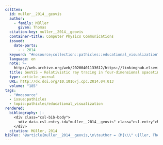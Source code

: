 ```yaml
---
cslItem:
  id: muller__2014__geovis
  author:
    - family: Müller
      given: Thomas
  citation-key: muller__2014__geovis
  container-title: Computer Physics Communications
  issued:
    date-parts:
      - - 2014
  keyword: "#nosource;collection::pathicles::educational_visualization"
  language: en
  note: >-
    http://web.archive.org/web/20200401133612/https://linkinghub.elsevier.com/retrieve/pii/S0010465514001362
  title: GeoViS – Relativistic ray tracing in four-dimensional spacetimes
  type: article-journal
  URL: http://dx.doi.org/10.1016/j.cpc.2014.04.013
  volume: "185"
tags:
  - "#nosource"
  - issue:pathicles
  - topic:pathicles/educational_visualization
rendered:
  bibliography: |-
    <div class="csl-bib-body">
      <div data-csl-entry-id="muller__2014__geovis" class="csl-entry">Müller, T. 2014 “GeoViS – Relativistic ray tracing in four-dimensional spacetimes,” <i>Computer Physics Communications</i>, 185. Available at: <a href='http://dx.doi.org/10.1016/j.cpc.2014.04.013.'>http://dx.doi.org/10.1016/j.cpc.2014.04.013.</a></div>
    </div>
  citation: Müller, 2014
bibTex: "@article{muller__2014__geovis,\n\tauthor = {M{\\\" u}ller, Thomas},\n\tjournal = {Computer Physics Communications},\n\tyear = {2014},\n\tnote = {http://web.archive.org/web/20200401133612/https://linkinghub.elsevier.com/retrieve/pii/S0010465514001362},\n\ttitle = {GeoViS -- {Relativistic} ray tracing in four-dimensional spacetimes},\n\thowpublished = {http://dx.doi.org/10.1016/j.cpc.2014.04.013},\n\tvolume = {185},\n}\n\n"
---
```

